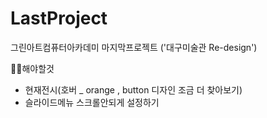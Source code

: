 # LastProject

그린아트컴퓨터아카데미 마지막프로젝트 ('대구미술관 Re-design')

✍🏻해야할것

- 현재전시(호버 \_ orange , button 디자인 조금 더 찾아보기)
- 슬라이드메뉴 스크롤안되게 설정하기
